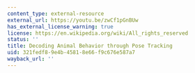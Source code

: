 ```yaml
---
content_type: external-resource
external_url: https://youtu.be/zwCf1pGnBUw
has_external_license_warning: true
license: https://en.wikipedia.org/wiki/All_rights_reserved
status: ''
title: Decoding Animal Behavior through Pose Tracking
uid: 321fedf8-9e4b-4581-8e66-f9c676e587a7
wayback_url: ''
---
```

